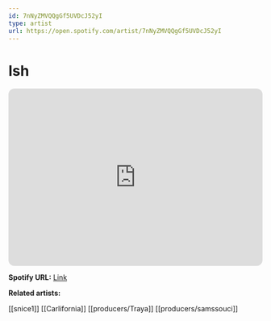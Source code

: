 ```yaml
---
id: 7nNyZMVQQgGf5UVDcJ52yI
type: artist
url: https://open.spotify.com/artist/7nNyZMVQQgGf5UVDcJ52yI
---
```

# Ish

<iframe style="border-radius:12px" src="https://open.spotify.com/embed/artist/7nNyZMVQQgGf5UVDcJ52yI" width="100%" height="352" frameBorder="0" allowfullscreen="" allow="autoplay; clipboard-write; encrypted-media; fullscreen; picture-in-picture" loading="lazy"></iframe>

**Spotify URL:** [Link](https://open.spotify.com/artist/7nNyZMVQQgGf5UVDcJ52yI)

**Related artists:**

[[snice1]]
[[Carlifornia]]
[[producers/Traya]]
[[producers/samssouci]]
